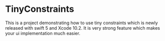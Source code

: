# TinyConstraints
This is a project demonstrating how to use tiny constraints which is newly released with swift 5 and Xcode 10.2. It is very strong feature which makes your ui implementation much easier.
